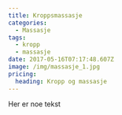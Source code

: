 ```yaml
---
title: Kroppsmassasje
categories:
  - Massasje
tags:
  - kropp
  - massasje
date: 2017-05-16T07:17:48.607Z
image: /img/massasje_1.jpg
pricing:
  heading: Kropp og massasje
---
```

Her er noe tekst
